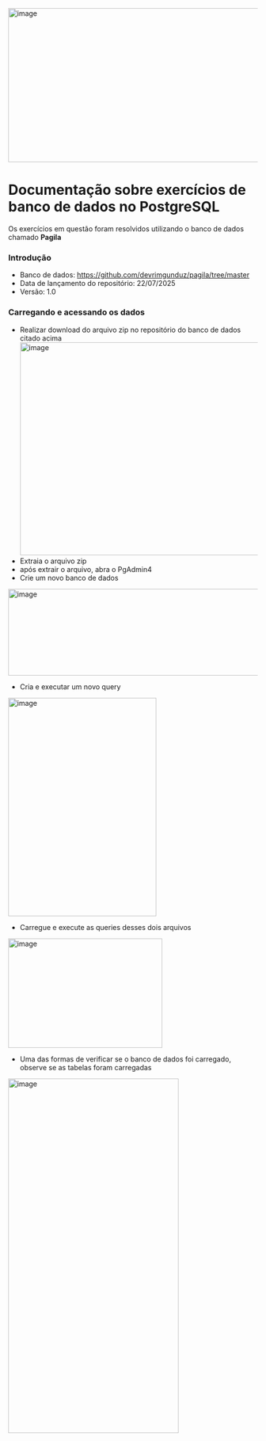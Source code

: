 <img width="673" height="311" alt="image" src="https://github.com/user-attachments/assets/4ade2105-4c87-4029-b3bc-e7b6c9638b01" />

# Documentação sobre exercícios de banco de dados no PostgreSQL 
Os exercícios em questão foram resolvidos utilizando o banco de dados chamado **Pagila** 

### Introdução
- Banco de dados: https://github.com/devrimgunduz/pagila/tree/master
- Data de lançamento do repositório: 22/07/2025
- Versão: 1.0

### Carregando e acessando os dados
- Realizar download do arquivo zip no repositório do banco de dados citado acima
  <img width="1589" height="430" alt="image" src="https://github.com/user-attachments/assets/e2465cf2-e5f8-4a89-b642-92deed50fc53" />
- Extraia o arquivo zip
- após extrair o arquivo, abra o PgAdmin4
- Crie um novo banco de dados
<img width="675" height="175" alt="image" src="https://github.com/user-attachments/assets/1936584a-9c5e-45c1-9c7f-fc9a89bf26ab" />

- Cria e executar um novo query

<img width="299" height="441" alt="image" src="https://github.com/user-attachments/assets/3a171448-f66c-4798-bb3e-eb65bab72d09" />

- Carregue e execute as queries desses dois arquivos

<img width="311" height="221" alt="image" src="https://github.com/user-attachments/assets/7b6d1099-7562-4af8-ac64-b40eae3ae238" />

- Uma das formas de verificar se o banco de dados foi carregado, observe se as tabelas foram carregadas

<img width="344" height="716" alt="image" src="https://github.com/user-attachments/assets/99c7ac18-ba71-4cd4-91ca-dad21e8f4e54" />

